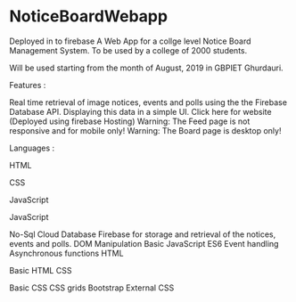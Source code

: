 # NoticeBoardWebapp
Deployed in to firebase
A Web App for a collge level Notice Board Management System.
To be used by a college of 2000 students.

Will be used starting from the month of August, 2019 in GBPIET Ghurdauri.

Features :

Real time retrieval of image notices, events and polls using the the Firebase Database API.
Displaying this data in a simple UI.
Click here for website (Deployed using firebase Hosting) Warning: The Feed page is not responsive and for mobile only! Warning: The Board page is desktop only!

Languages :

HTML

CSS

JavaScript

JavaScript

No-Sql Cloud Database Firebase for storage and retrieval of the notices, events and polls.
DOM Manipulation
Basic JavaScript ES6
Event handling
Asynchronous functions
HTML

Basic HTML
CSS

Basic CSS
CSS grids
Bootstrap
External CSS
